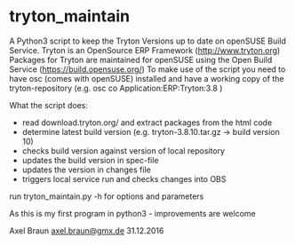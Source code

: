 # tryton_maintain

A Python3 script to keep the Tryton Versions up to date on openSUSE Build Service.
Tryton is an OpenSource ERP Framework (http://www.tryton.org)
Packages for Tryton are maintained for openSUSE using the Open Build Service (https://build.opensuse.org/)
To make use of the script you need to have osc (comes with openSUSE) installed and have a working copy of the tryton-repository (e.g. osc co Application:ERP:Tryton:3.8 )

What the script does:
- read download.tryton.org/<version> and extract packages from the html code
- determine latest build version (e.g. tryton-3.8.10.tar.gz -> build version 10)
- checks build version against version of local repository
- updates the build version in spec-file
- updates the version in changes file
- triggers local service run and checks changes into OBS

run tryton_maintain.py -h for options and parameters

As this is my first program in python3 - improvements are welcome

Axel Braun <axel.braun@gmx.de> 31.12.2016
